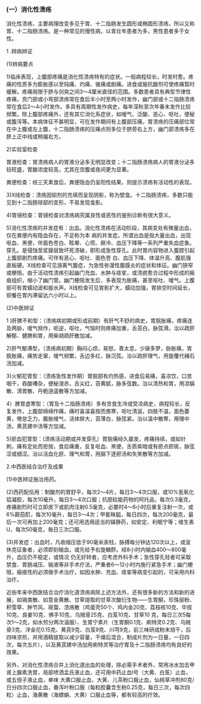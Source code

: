 ### **(一）消化性溃疡** 

 消化性溃疡，主要病理改变多见于胃、十二指肠发生圆形或椭圆形溃疡，所以又称胃、十二指肠溃疡。是一种常见的慢性病，以青壮年患者为多，男性患者多于女性。
       

1 .辨病辨证

(1)辨病要点
         
1)临床表现，上腹部疼痛是消化性溃疡特有的症状。一般病程较长，时发时愈。疼痛的性质多为膨胀感以至钝痛、灼痛、锥痛或剧痛。进食或服抗酸剂可使疼痛暂时缓解。疼痛局限于脐与剑突之间3〜4厘米直径的范围。多数患者具有典型节律性疼痛，贲门部或小弯部溃疡常在食后半小时至两小时发作，幽门部或十二指肠溃疡常在食后2〜4小时发作。多具有周期性发作病史，每年深秋至次年春末发作比较频繁。除上腹部疼痛外，还有其它消化系症状，如嗳气、泛酸、恶心、呕吐，便秘或腹泻等。本病体征不甚明显，可在发作期间有上腹部压痛，胃溃疡的压痛部位常在中上腹或左上腹，十二指肠溃疡的压痛点则多位于脐旁右上方，幽门部溃疡多在脐上正中线或稍偏右方。

2)实验室检查 

胃液检查：胃溃疡病人的胃液分泌多无明显改变；十二指肠溃疡病人的胃液分泌多较旺盛，胃酸浓度较高，尤其在空腹或夜间更为显著。 

粪便检查：经三天素食后，粪便隐血仍呈阳性结果，则提示溃疡有活动性的表现。

3)X线检查：溃疡因钡剂的充填而呈现阴影，称为壁龛。十二指肠溃疡，多数只能见到十二指肠球部的变形，不易发现龛影。  

4)胃镜检查：胃镜检查对溃疡病究属良性或恶性的鉴别诊断有很大意义。 

5)消化性溃疡的并发症有：出血。消化性溃疡在活动阶段，其病变处有微量出血，仅在粪便内有隐血存在，不足称为本 病的并发症。所谓出血是指大量出血，出现呕血、黑便，伴面色苍白、眩晕、心慌、厥冷、血压下降等一系列严重失血症象。穿孔。是侵蚀至浆膜层致坏死溃破，即形成急性穿孔。此时胃内容物进入腹腔引起上腹部剧烈疼痛。可伴有恶心、呕吐、面色苍 白、血压下降、体温升高、腹肌强直板硬。X线检查可见游离气腹症，为急性弥漫性腹膜炎的症状和体征。幽门狭窄或梗阻。由于活动性溃疡引起幽门充血、水肿与痉挛，或溃疬愈合过程中形成的瘢痕组织，缩小了幽门管。幽门梗阻发生后，多表现为胀痛，甚至呕吐、嗳气。上腹部可有胃蠕动波和振水声。X线检查可见胃影扩大，蠕动加强，胃排空时间延长，钡餐在胃内滞留达六小时以上。

  (2)中医辨证        

1 )肝脾不和型：（溃疡病初期或形成前期）有肝气不舒的病史，胃脘胀痛，疼痛连及两胁，嗳气频作，呃逆，呕吐，气恼时则疼痛加重，舌苔白，脉弦滑。治以疏肝解郁、健脾和胃，用柴胡疏肝散加减。  

2)肝气郁滞型，（溃疡病初期）胸闷心烦，易怒，善太息，少寐多梦，胁胀痛，胃脘胀痛，痛势走窜，嗳气频繁，舌边多红，脉沉弦。治以疏肝理气，用旋覆代赭石汤加减。

3)火郁犯胃型：（溃疡急性发作期）胃脘部有灼热感，进食后易痛，喜凉饮，口苦咽干，吞酸嘈杂，便秘溲赤，舌尖红，苔黄腻，脉多弦数。治以清热和胃，用凉膈散、清胃散、丹栀逍遥散等方加减。

4）脾胃虚寒型：（胃及十二指肠溃疡）多有贪食生冷或受凉病史，病程较长，反复发作，上腹部绵绵作痛，痛时喜温喜按而畏寒，呕吐清涎，四肢不温，面色萎黄，倦怠乏力，腹胀嗳气，活体胖大，苔薄白，脉弦紧。治以温中散寒，用理中汤，黄芪建中汤等方加减。 

 5)瘀血犯胃型：(溃疡活动期或并发穿孔）胃脘痛经久屡发，疼痛持续，或如针刺，痛有定处而拒按，食后痛重，反复呕血、黑便，舌质紫暗或有瘀点瘀斑，脉弦涩或细涩。治以活血化瘀、理气和胃，用膈下逐瘀汤和失笑散等方加减。 

 2.中西医结合治疗及成果 

 (1)中医辨证施治用药。

 (2)西药配伍用：制酸剂的胃舒平，每次2〜4片，每日3〜4次口服，或10%氢氧化铝凝胶，每次10毫升，每日3〜4次口服；抗胆硷能药物的阿托品，每次0.3毫克，疼痛剧烈时可立即皮下或肌肉注射0.5毫克，必要时4〜6小时后重复注射一次，或6%巅茄酊，每次10毫升，每日3〜4次；甲氰眯胍，每日四次，每次200毫克，最后一次可再加上200毫克；还可用选用适当的镇静药，如安定、利眠宁等；维生素U，每次50毫克，毎日三次口服。 

 (3)并发症：出血时，凡收缩压低于90毫米汞柱，脉搏每分钟达120次以上，或呈休克征象者，必须即刻输血，或先给予右旋糖酐。经8小时内输血400〜800毫升，血压仍不稳定，或情况 仍无好转者，应考虑外科手术；急性穿孔轻者可采取禁食、胃肠减压、输液等非手术疗法，严重者6〜12小时内施行紧急手术；幽门梗阻，瘢痕性的必须做手术治疗，如因水肿、充血、痉挛等病变引起的，可采用内科治疗。 

 近些年来中西医结合治疗消化道溃疡病除上述方法外，还有很多新的方法和新的进展，如锡类散、如意金黄散、甘草提取的甘草次酸衍生物——生胃酮，珍珠层粉、积雪草、肿节风、斑蝥、溃疡散（鸡蛋壳50个、鸡内金20克、荔枝核10克、毕拔 10克、良姜10克、佛手10克、乌贼骨25克、白芨10克、甘草10 克，每日三次5每次1〜2克，如水煎分两次温服）、生胃宁素片（生胃酮0.1克、痢特灵0.2克、乌贼骨3克、洋金花0.15克、黄芪9克、白芨9克、川芎9克，前三味研成粉末焙干，后四味浓煎，并用酒精提取以减少容量，干燥后混合，制成片剂为一日量，一日四次，每次五片），以及黄芪建中汤加用痢特灵等治疗胃及十二指肠溃疡均有良好的效果。

  另外，对消化性溃疡合并上消化道出血的处理，除必需手术者外，常用冰水加去甲肾上腺素洗胃，局部喷洒孟氏液止血，还可用中药止血I号（大黄、白芨）止血，或五倍子液止血，单味 大黄口服止血，大黄、儿茶粉口服止血，仙桃草冲剂80克/日分四次口服止血，番泻叶粉口服（每粒胶囊含生粉0.25克，每日三次，每次四粒）止血，海黄散（海螵蛸、大黄）口服止血等，都有较高的疗效。  
